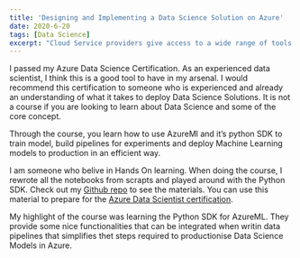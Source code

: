 ```yaml
---
title: 'Designing and Implementing a Data Science Solution on Azure'
date: 2020-6-20
tags: [Data Science]
excerpt: "Cloud Service providers give access to a wide range of tools. After Passing my Azure Data Scientist Exam, I wrote a series of notebooks for my reference"
---
```


I passed my Azure Data Science Certification. As an experienced data scientist, I think this is a good tool to have in my arsenal. I would recommend this certification to someone who is experienced and already an understanding of what it takes to deploy Data Science Solutions. It is not a course if you are looking to learn about Data Science and some of the core concept.

Through the course, you learn how to use AzureMl and it’s python SDK to train model, build pipelines for experiments and deploy Machine Learning models to production in an efficient way.

I am someone who belive in Hands On learning. When doing the course, I rewrote all the notebooks from scrapts and played around with the Python SDK. Check out my <a href="https://github.com/yuvrajdomun/azureml">Github repo</a> to see the materials. You can use this material to prepare for the <a href="https://docs.microsoft.com/en-us/learn/certifications/azure-data-scientist">Azure Data Scientist certification</a>.

My highlight of the course was learning the Python SDK for AzureML. They provide some nice functionalities that can be integrated when writin data pipelines that simplifies thet steps required to productionise Data Science Models in Azure.

<div data-iframe-width="270" data-iframe-height="270" data-iframe-style="background: #eb4034;"  data-share-badge-id="3184b789-bb39-4fd2-82fb-3b4f8636d5cc" data-share-badge-host="https://www.youracclaim.com"></div><script type="text/javascript" async src="//cdn.youracclaim.com/assets/utilities/embed.js"></script>